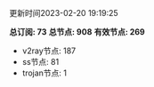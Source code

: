 更新时间2023-02-20 19:19:25

**总订阅: 73**
**总节点: 908**
**有效节点: 269**
- v2ray节点: 187
- ss节点: 81
- trojan节点: 1
